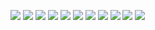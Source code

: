 
![](https://64.media.tumblr.com/6d1f167c15dad2c06c5afeb193cd2dee/67e8e56a4c66369c-d8/s100x200/e59f922d265c216ee3ce12687ea56c6e0a7f60da.gifv) ![](https://64.media.tumblr.com/a4d6a2d99fb324eb6542cc63cc472eee/67e8e56a4c66369c-3c/s100x200/ae418f77903d07646e14fc8db696a676e20fa36e.pnj) ![](https://64.media.tumblr.com/c3424fbceee6e2e5cbdfb6a9194d438c/6734a647c2e882b7-cc/s100x200/be1ba0ccb3725bde7fe97d7cf41c33c0bb43ed5a.gifv) ![](https://64.media.tumblr.com/52bc833850b5825fcd2a30270fa379ba/cba5db1a07c10cb9-27/s100x200/9e51b812664b4fd358b4b31cd37b3d045bb55145.pnj) ![](https://64.media.tumblr.com/463264d6570e05e5e878c2ea6e1f9543/54b57474c4166f37-50/s100x200/c8e9407fd1582c2f324b98a5eb83211c07c10e38.pnj) ![](https://64.media.tumblr.com/79b8f21b02e5a2988315da1d55e1f9e7/0d9c08ed8003adc6-f2/s100x200/8e63f14ceca74ecaacc5a1183b187f6d9fbaa54b.pnj) ![](https://64.media.tumblr.com/2d6554bbef3d145bbefc360d5f0ba764/0d9c08ed8003adc6-82/s100x200/5c863b1f5e6d1e3bcad1833006e6e80daea9e4ed.pnj) ![]( https://64.media.tumblr.com/97d56ffa15b6960dd333d785b56d9bb4/1aefeced37ef47a9-24/s100x200/fa09a98a87dcb751e9fb3d4047f99af5bbce4e11.pnj) ![](https://64.media.tumblr.com/230f356fed7b85b05083eecd18683ebb/efb93e9c593a1dd7-e0/s100x200/875c0f52e0b667503fb167a0e959412de1473303.pnj) ![](https://64.media.tumblr.com/7d3d65cdc7382fefafd2c019a7682758/eda18b800284b23f-e0/s100x200/5163c868733f3191106f43364ba89a2a1d30ccb9.gifv) ![](
https://64.media.tumblr.com/c117eff24d7cce435c00f17d2705cdc3/d72a48f8e6913662-8a/s100x200/d62ffe7faf29db3e1d0b70cd878ae1ff86b84d4a.gifv)
